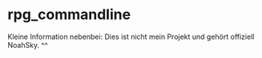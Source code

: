 # rpg_commandline

Kleine Information nebenbei: Dies ist nicht mein Projekt und gehört offiziell NoahSky. ^^
